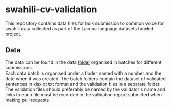 # swahili-cv-validation
This repository contains data files for bulk submission to common voice for swahili data collected as part of the Lacuna language datasets funded project.
## Data
The data can be found in the data <a href="https://github.com/AI-Lab-Makerere/swahili-cv-validation/tree/master/data">folder</a> organised in batches for different submissions.<br>
Each data batch is organised under a floder named with a number and the date when it was created. The batch folders contain the dataset of validated sentences in xlsx ot txt format and the validation files in a separate folder.
The validation files should preferably be named by the validator's name and links to each file must be recorded in the validation report submitted when making pull requests.
